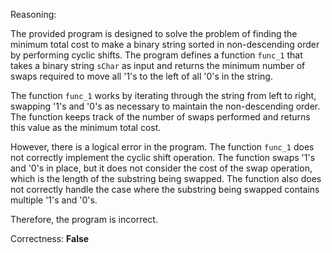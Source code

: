 Reasoning:

The provided program is designed to solve the problem of finding the minimum total cost to make a binary string sorted in non-descending order by performing cyclic shifts. The program defines a function `func_1` that takes a binary string `sChar` as input and returns the minimum number of swaps required to move all '1's to the left of all '0's in the string.

The function `func_1` works by iterating through the string from left to right, swapping '1's and '0's as necessary to maintain the non-descending order. The function keeps track of the number of swaps performed and returns this value as the minimum total cost.

However, there is a logical error in the program. The function `func_1` does not correctly implement the cyclic shift operation. The function swaps '1's and '0's in place, but it does not consider the cost of the swap operation, which is the length of the substring being swapped. The function also does not correctly handle the case where the substring being swapped contains multiple '1's and '0's.

Therefore, the program is incorrect.

Correctness: **False**